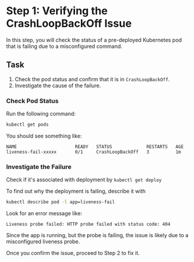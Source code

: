 # Step 1: Verifying the CrashLoopBackOff Issue

In this step, you will check the status of a pre-deployed Kubernetes pod that is failing due to a misconfigured command.

## Task

1. Check the pod status and confirm that it is in `CrashLoopBackOff`.
2. Investigate the cause of the failure.

### Check Pod Status

Run the following command:

```sh
kubectl get pods
```

You should see something like:

```
NAME                      READY   STATUS             RESTARTS   AGE
liveness-fail-xxxxx       0/1     CrashLoopBackOff   3          1m
```

### Investigate the Failure

Check if it's associated with deployment by `kubectl get deploy`

To find out why the deployment is failing, describe it with

```sh
kubectl describe pod -l app=liveness-fail
```

Look for an error message like:

```
Liveness probe failed: HTTP probe failed with status code: 404
```

Since the app is running, but the probe is failing, the issue is likely due to a misconfigured liveness probe.

Once you confirm the issue, proceed to Step 2 to fix it.
